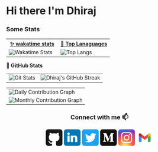 # Hi there I'm Dhiraj 

### Some Stats

<table tableborder=0>
	<tr>		
		<th width="50%"><a align="center" href="https://github.com/unfixedbug?tab=overview#year-list-container?">✨ wakatime stats</a></th>
		<th width="50%"><a align="center" href="https://github.com/unfixedbug?tab=repositories?">🌟 Top Lanaguages</a></th>
	</tr>
	<tr>
		<td>					
			<img width="100%" height="auto" src="https://github-readme-stats.vercel.app/api/wakatime?username=unfixedbug&custom_title=My%20Weekly%20Stats&layout=compact&theme=tokyonight" alt="Wakatime Stats" />
		</td>
		<td>
			<img width="100%" height="auto" src="https://github-readme-stats.vercel.app/api/top-langs/?username=unfixedbug&layout=compact&theme=tokyonight" alt="Top Langs" />
		</td>
	</tr>
	</a>
</table>
<summary><strong> 🌟 GitHub Stats </strong></summary>
<table>
		<tr>
			<td>					
				<img width="100%" height="auto" src="https://github-readme-stats.vercel.app/api?username=unfixedbug&show_icons=true&hide_border=false&theme=tokyonight&count_private=true&include_all_commits=false" alt="Git Stats" />
			</td>
			<td>
				<img width="100%" height="auto" src="https://github-readme-streak-stats.herokuapp.com/?user=unfixedbug&theme=tokyonight" alt="Dhiraj's GitHub Streak" />
			</td>
		</tr>
	</table>
	<table>
		<tr>
			<td>
				<img width="100%" height="auto" src="https://activity-graph.herokuapp.com/graph?username=unfixedbug&bg_color=1a1b27&color=be90f2&line=638fda&point=35aea1&area=true" alt="Daily Contribution Graph" />
			</td>
		</tr>
		<tr colspan="2">
			<td>
				<img src="https://github-profile-summary-cards.vercel.app/api/cards/profile-details?username=unfixedbug&theme=monokai"  width="100%" height="auto"  alt="Monthly Contribution Graph" >
			</td>
		</tr>
	</table>

<!-- 
<details>
	<summary><strong> 🌟 GitHub Stats </strong></summary>
	<table>
		<tr>
			<td>					
				<img width="100%" height="auto" src="https://github-readme-stats.vercel.app/api?username=unfixedbug&show_icons=true&hide_border=false&theme=tokyonight&count_private=true&include_all_commits=false" alt="Git Stats" />
			</td>
			<td>
				<img width="100%" height="auto" src="https://github-readme-streak-stats.herokuapp.com/?user=unfixedbug&theme=tokyonight" alt="Dhiraj's GitHub Streak" />
			</td>
		</tr>
	</table>
	<table>
		<tr>
			<td>
				<img width="100%" height="auto" src="https://activity-graph.herokuapp.com/graph?username=unfixedbug&bg_color=1a1b27&color=be90f2&line=638fda&point=35aea1&area=true" alt="Daily Contribution Graph" />
			</td>
		</tr>
		<tr colspan="2">
			<td>
				<img src="https://github-profile-summary-cards.vercel.app/api/cards/profile-details?username=unfixedbug&theme=monokai"  width="100%" height="auto"  alt="Monthly Contribution Graph" >
			</td>
		</tr>
	</table>
</details> -->


<h3 align='center'>Connect with me  📫 </h3>
<p align = 'center'>
<a href = https://github.com/unfixedbug target='blank'> <img src=https://github.com/edent/SuperTinyIcons/blob/master/images/svg/github.svg "Dhiraj Jadhav" height='45' weight='45' /></a>
<a href = https://www.linkedin.com/in/dhiraj-jadhav-344979199 target='blank'> <img src=https://github.com/edent/SuperTinyIcons/blob/master/images/svg/linkedin.svg height='45' weight='45'/></a> 
<a href = https://twitter.com/unfixedbug42 target='blank'> <img src=https://github.com/edent/SuperTinyIcons/blob/master/images/svg/twitter.svg height='45' weight='45'/></a>
<a href = https://medium.com/@dhirajjadhao007 target='blank'> <img src=https://github.com/edent/SuperTinyIcons/blob/master/images/svg/medium.svg height='45' weight='45'/></a>
<a href = https://instagram.com/unfixedbug_ target='blank'> <img src=https://github.com/edent/SuperTinyIcons/blob/master/images/svg/instagram.svg height='45' weight='45'/></a>
<a href ="mailto:dhirajjadhao007@gmail.com" target='blank'> <img src="https://github.com/edent/SuperTinyIcons/blob/master/images/svg/gmail.svg" height='45' weight='45'/></a>
<br></p>
